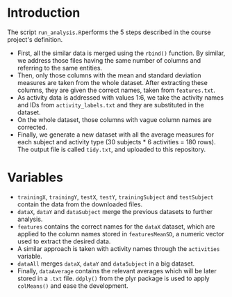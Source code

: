 # Introduction

The script `run_analysis.R`performs the 5 steps described in the course project's definition.

* First, all the similar data is merged using the `rbind()` function. By similar, we address those files having the same number of columns and referring to the same entities.
* Then, only those columns with the mean and standard deviation measures are taken from the whole dataset. After extracting these columns, they are given the correct names, taken from `features.txt`.
* As activity data is addressed with values 1:6, we take the activity names and IDs from `activity_labels.txt` and they are substituted in the dataset.
* On the whole dataset, those columns with vague column names are corrected.
* Finally, we generate a new dataset with all the average measures for each subject and activity type (30 subjects * 6 activities = 180 rows). The output file is called `tidy.txt`, and uploaded to this repository.

# Variables

* `trainingX`, `trainingY`, `testX`, `testY`, `trainingSubject` and `testSubject` contain the data from the downloaded files.
* `dataX`, `dataY` and `dataSubject` merge the previous datasets to further analysis.
* `features` contains the correct names for the `dataX` dataset, which are applied to the column names stored in `featuresMeanSD`, a numeric vector used to extract the desired data.
* A similar approach is taken with activity names through the `activities` variable.
* `dataAll` merges `dataX`, `dataY` and `dataSubject` in a big dataset.
* Finally, `dataAverage` contains the relevant averages which will be later stored in a `.txt` file. `ddply()` from the plyr package is used to apply `colMeans()` and ease the development.
